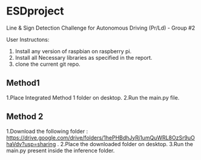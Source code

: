 # ESDproject
Line &amp; Sign Detection Challenge for Autonomous Driving (Pr/Ld) - Group #2


User Instructons:

1. Install any version of raspbian on raspberry pi.
2. Install all Necessary libraries as specified in the report. 
3. clone the current git repo.

Method1
--------

1.Place Integrated Method 1 folder on desktop. 
2.Run the main.py file.

Method 2
--------
1.Download the following  folder : https://drive.google.com/drive/folders/1hePHBdhJyRj1umQuWRL8OzSr9uOhaVdv?usp=sharing .
2.Place the downloaded folder on desktop.
3.Run the main.py present inside the inference folder.


